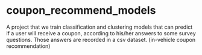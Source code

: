 # coupon_recommend_models
A project that we train classification and clustering models that can predict if a user will receive a coupon, according to his/her answers to some survey questions. Those answers are  recorded in a csv dataset. (in-vehicle coupon recommendation)
